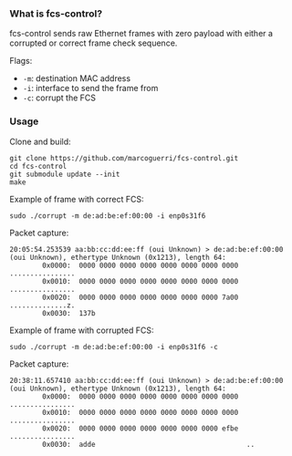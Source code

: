 ### What is fcs-control?
fcs-control sends raw Ethernet frames with zero payload with either a corrupted
or correct frame check sequence.

Flags:

* `-m`: destination MAC address
* `-i`: interface to send the frame from
* `-c`: corrupt the FCS


### Usage
Clone and build:
```
git clone https://github.com/marcoguerri/fcs-control.git
cd fcs-control
git submodule update --init
make
```

Example of frame with correct FCS:

```
sudo ./corrupt -m de:ad:be:ef:00:00 -i enp0s31f6
```

Packet capture:
```
20:05:54.253539 aa:bb:cc:dd:ee:ff (oui Unknown) > de:ad:be:ef:00:00 (oui Unknown), ethertype Unknown (0x1213), length 64: 
        0x0000:  0000 0000 0000 0000 0000 0000 0000 0000  ................
        0x0010:  0000 0000 0000 0000 0000 0000 0000 0000  ................
        0x0020:  0000 0000 0000 0000 0000 0000 0000 7a00  ..............z.
        0x0030:  137b
```

Example of frame with corrupted FCS:
```
sudo ./corrupt -m de:ad:be:ef:00:00 -i enp0s31f6 -c
```

Packet capture:
```
20:38:11.657410 aa:bb:cc:dd:ee:ff (oui Unknown) > de:ad:be:ef:00:00 (oui Unknown), ethertype Unknown (0x1213), length 64: 
        0x0000:  0000 0000 0000 0000 0000 0000 0000 0000  ................
        0x0010:  0000 0000 0000 0000 0000 0000 0000 0000  ................
        0x0020:  0000 0000 0000 0000 0000 0000 0000 efbe  ................
        0x0030:  adde                                     ..
```
